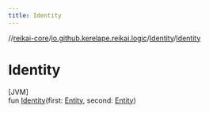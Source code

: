 ```yaml
---
title: Identity
---
```

//[reikai-core](../../../index.html)/[io.github.kerelape.reikai.logic](../index.html)/[Identity](index.html)/[Identity](-identity.html)



# Identity



[JVM]\
fun [Identity](-identity.html)(first: [Entity](../../io.github.kerelape.reikai/-entity/index.html), second: [Entity](../../io.github.kerelape.reikai/-entity/index.html))




